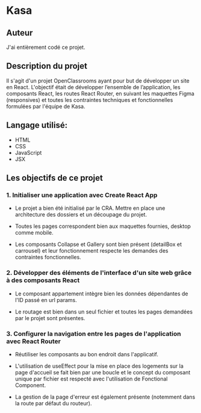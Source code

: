 # Kasa

## Auteur
J'ai entièrement codé ce projet.

## Description du projet
Il s'agit d'un projet OpenClassrooms ayant pour but de développer un site en React. L'objectif était de développer l’ensemble de l’application, les composants React, les routes React Router, en suivant les maquettes Figma (responsives) et toutes les contraintes techniques et fonctionnelles formulées par l'équipe de Kasa.

## Langage utilisé:
- HTML
- CSS
- JavaScript
- JSX

## Les objectifs de ce projet

### 1. Initialiser une application avec Create React App

- Le projet a bien été initialisé par le CRA. Mettre en place une architecture des dossiers et un découpage du projet. 

- Toutes les pages correspondent bien aux maquettes fournies, desktop comme mobile.

- Les composants Collapse et Gallery sont bien présent (detailBox et carrousel) et leur fonctionnement respecte les demandes des contraintes fonctionnelles.

### 2. Développer des éléments de l'interface d'un site web grâce à des composants React

- Le composant appartement intègre bien les données dépendantes de l'ID passé en url params.

- Le routage est bien dans un seul fichier et toutes les pages demandées par le projet sont présentes.

### 3. Configurer la navigation entre les pages de l'application avec React Router

- Réutiliser les composants au bon endroit dans l'applicatif.

- L'utilisation de useEffect pour la mise en place des logements sur la page d'accueil se fait bien par une boucle et le concept du composant unique par fichier est respecté avec l'utilisation de Fonctional Component.

- La gestion de la page d'erreur est également présente (notemment dans la route par défaut du routeur).